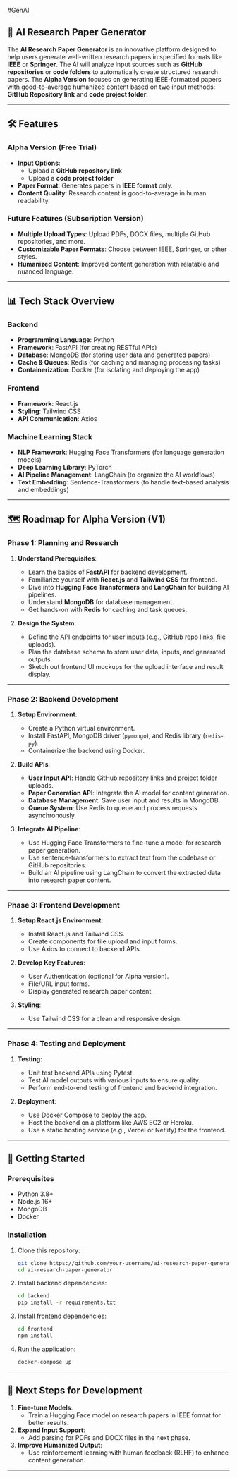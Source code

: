 #GenAI
## 🚀 AI Research Paper Generator
The **AI Research Paper Generator** is an innovative platform designed to help users generate well-written research papers in specified formats like **IEEE** or **Springer**. The AI will analyze input sources such as **GitHub repositories** or **code folders** to automatically create structured research papers. The **Alpha Version** focuses on generating IEEE-formatted papers with good-to-average humanized content based on two input methods: **GitHub Repository link** and **code project folder**.

---

## 🛠 Features

### Alpha Version (Free Trial)
- **Input Options**: 
  - Upload a **GitHub repository link**
  - Upload a **code project folder**
- **Paper Format**: Generates papers in **IEEE format** only.
- **Content Quality**: Research content is good-to-average in human readability.
  
### Future Features (Subscription Version)
- **Multiple Upload Types**: Upload PDFs, DOCX files, multiple GitHub repositories, and more.
- **Customizable Paper Formats**: Choose between IEEE, Springer, or other styles.
- **Humanized Content**: Improved content generation with relatable and nuanced language.

---

## 📊 Tech Stack Overview

### Backend
- **Programming Language**: Python
- **Framework**: FastAPI (for creating RESTful APIs)
- **Database**: MongoDB (for storing user data and generated papers)
- **Cache & Queues**: Redis (for caching and managing processing tasks)
- **Containerization**: Docker (for isolating and deploying the app)

### Frontend
- **Framework**: React.js
- **Styling**: Tailwind CSS
- **API Communication**: Axios

### Machine Learning Stack
- **NLP Framework**: Hugging Face Transformers (for language generation models)
- **Deep Learning Library**: PyTorch
- **AI Pipeline Management**: LangChain (to organize the AI workflows)
- **Text Embedding**: Sentence-Transformers (to handle text-based analysis and embeddings)

---

## 🗺 Roadmap for Alpha Version (V1)

### **Phase 1: Planning and Research**
1. **Understand Prerequisites**:
   - Learn the basics of **FastAPI** for backend development.
   - Familiarize yourself with **React.js** and **Tailwind CSS** for frontend.
   - Dive into **Hugging Face Transformers** and **LangChain** for building AI pipelines.
   - Understand **MongoDB** for database management.
   - Get hands-on with **Redis** for caching and task queues.

2. **Design the System**:
   - Define the API endpoints for user inputs (e.g., GitHub repo links, file uploads).
   - Plan the database schema to store user data, inputs, and generated outputs.
   - Sketch out frontend UI mockups for the upload interface and result display.

---

### **Phase 2: Backend Development**
1. **Setup Environment**:
   - Create a Python virtual environment.
   - Install FastAPI, MongoDB driver (`pymongo`), and Redis library (`redis-py`).
   - Containerize the backend using Docker.

2. **Build APIs**:
   - **User Input API**: Handle GitHub repository links and project folder uploads.
   - **Paper Generation API**: Integrate the AI model for content generation.
   - **Database Management**: Save user input and results in MongoDB.
   - **Queue System**: Use Redis to queue and process requests asynchronously.

3. **Integrate AI Pipeline**:
   - Use Hugging Face Transformers to fine-tune a model for research paper generation.
   - Use sentence-transformers to extract text from the codebase or GitHub repositories.
   - Build an AI pipeline using LangChain to convert the extracted data into research paper content.

---

### **Phase 3: Frontend Development**
1. **Setup React.js Environment**:
   - Install React.js and Tailwind CSS.
   - Create components for file upload and input forms.
   - Use Axios to connect to backend APIs.

2. **Develop Key Features**:
   - User Authentication (optional for Alpha version).
   - File/URL input forms.
   - Display generated research paper content.

3. **Styling**:
   - Use Tailwind CSS for a clean and responsive design.

---

### **Phase 4: Testing and Deployment**
1. **Testing**:
   - Unit test backend APIs using Pytest.
   - Test AI model outputs with various inputs to ensure quality.
   - Perform end-to-end testing of frontend and backend integration.

2. **Deployment**:
   - Use Docker Compose to deploy the app.
   - Host the backend on a platform like AWS EC2 or Heroku.
   - Use a static hosting service (e.g., Vercel or Netlify) for the frontend.

---

## 📖 Getting Started

### Prerequisites
- Python 3.8+
- Node.js 16+
- MongoDB
- Docker

### Installation
1. Clone this repository:
   ```bash
   git clone https://github.com/your-username/ai-research-paper-generator.git
   cd ai-research-paper-generator
   ```

2. Install backend dependencies:
   ```bash
   cd backend
   pip install -r requirements.txt
   ```

3. Install frontend dependencies:
   ```bash
   cd frontend
   npm install
   ```

4. Run the application:
   ```bash
   docker-compose up
   ```

---

## 🎯 Next Steps for Development
1. **Fine-tune Models**:
   - Train a Hugging Face model on research papers in IEEE format for better results.
2. **Expand Input Support**:
   - Add parsing for PDFs and DOCX files in the next phase.
3. **Improve Humanized Output**:
   - Use reinforcement learning with human feedback (RLHF) to enhance content generation.

--- 
